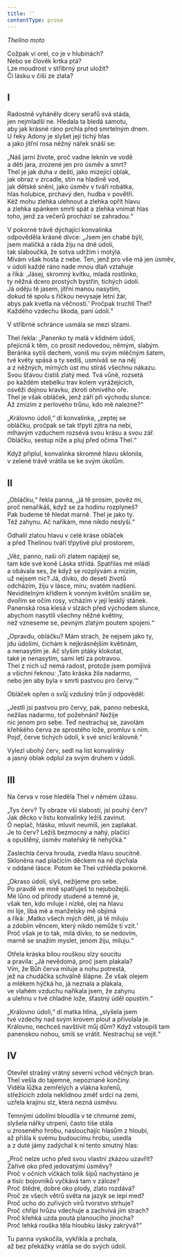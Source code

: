```yaml
---
title: ''
contentType: prose
---
```


<section>

_Thelino moto_

Cožpak ví orel, co je v hlubinách?  
Nebo se člověk krtka ptá?  
Lze moudrost v stříbrný prut uložit?  
Či lásku v číši ze zlata?

## I

Radostně vyháněly dcery serafů svá stáda,  
jen nejmladší ne. Hledala ta bledá samotu,  
aby jak krásné ráno prchla před smrtelným dnem.  
U řeky Adony je slyšet její tichý hlas  
a jako jitřní rosa něžný nářek snáší se:

„Náš jarní živote, proč vadne leknín ve vodě  
a děti jara, zrozené jen pro úsměv a smrt?  
Thel je jak duha v dešti, jako mizející oblak,  
jak obraz v zrcadle, stín na hladině vod,  
jak dětské snění, jako úsměv v tváři robátka,  
hlas holubice, prchavý den, hudba v povětří.  
Kéž mohu zlehka ulehnout a zlehka opřít hlavu  
a zlehka spánkem smrti spát a zlehka vnímat hlas  
toho, jenž za večerů prochází se zahradou.“

V pokorné trávě dýchající konvalinka  
odpověděla krásné dívce: „Jsem jen chabé býlí,  
jsem maličká a ráda žiju na dně údolí,  
tak slaboučká, že sotva udržím i motýla.  
Mívám však hosta z nebe. Ten, jenž pro vše má jen úsměv,  
v údolí každé ráno nade mnou dlaň vztahuje  
a říká: ‚Jásej, skromný kvítku, mladá rostlinko,  
ty něžná dcero prostých bystřin, tichých údolí.  
Já oděju tě jasem, jitřní manou nasytím,  
dokud tě spolu s říčkou nevysaje letní žár,  
abys pak kvetla na věčnosti.‘ Pročpak truchlí Thel?  
Každého vzdechu škoda, paní údolí.“

V stříbrné schránce usmála se mezi slzami.

Thel řekla: „Panenko ty malá v klidném údolí,  
přejícná k těm, co prosit nedovedou, němým, slabým.  
Beránka sytíš dechem, voníš mu svým mléčným šatem,  
tvé květy spásá a ty sedíš, usmíváš se na něj  
a z něžných, mírných úst mu stíráš všechnu nákazu.  
Svou šťávou čistíš zlatý med. Tvá vůně, rozsetá  
po každém stebélku trav kolem vyrážejících,  
osvěží dojnou kravku, zkrotí ohnivého oře.  
Thel je však obláček, jenž září při východu slunce.  
Až zmizím z perlového trůnu, kdo mě nalezne?“

„Královno údolí,“ dí konvalinka, „zeptej se  
obláčku, pročpak se tak třpytí zjitra na nebi,  
mlhavým vzduchem rozsévá svou krásu a svou zář.  
Obláčku, sestup níže a pluj před očima Thel.“

Když připlul, konvalinka skromně hlavu sklonila,  
v zelené trávě vrátila se ke svým úkolům.

## II

„Obláčku,“ řekla panna, „já tě prosím, pověz mi,  
proč nenaříkáš, když se za hodinu rozplyneš?  
Pak budeme tě hledat marně. Thel je jako ty.  
Též zahynu. Ač naříkám, mne nikdo neslyší.“

Odhalil zlatou hlavu v celé kráse obláček  
a před Thelinou tváří třpytivě plul prostorem,

„Věz, panno, naši oři zlatem napájejí se,  
tam kde své koně Láska střídá. Spatřilas mé mládí  
a obávala ses, že když se rozplývám a mizím,  
už nejsem nic? Já, dívko, do deseti životů  
odcházím, žiju v lásce, míru, svatém nadšení.  
Neviditelným křídlem k vonným květům snáším se,  
dvořím se očím rosy, vcházím v její lesklý stánek.  
Panenská rosa klesá v slzách před východem slunce,  
abychom nasytili všechny něžné květiny,  
než vzneseme se, pevným zlatým poutem spojeni.“

„Opravdu, obláčku? Mám strach, že nejsem jako ty,  
jdu údolími, čichám k nejkrásnějším květinám,  
a nenasytím je. Ač slyším ptáky klokotat,  
také je nenasytím, sami letí za potravou.  
Thel z nich už nemá radost, protože jsem pomíjivá  
a všichni řeknou: ‚Tato kráska žila nadarmo,  
nebo jen aby byla v smrti pastvou pro červy.‘“

Obláček opřen o svůj vzdušný trůn jí odpověděl:

„Jestli jsi pastvou pro červy, pak, panno nebeská,  
nežilas nadarmo, toť požehnání! Nežije  
nic jenom pro sebe. Teď nestrachuj se, zavolám  
křehkého červa ze sprostého lože, promluv s ním.  
Pojď, červe tichých údolí, k své snící královně.“

Vylezl ubohý červ, sedl na list konvalinky  
a jasný oblak odplul za svým druhem v údolí.

## III

Na červa v rose hleděla Thel v němém úžasu.

„Tys červ? Ty obraze vší slabosti, jsi pouhý červ?  
Jak děcko v listu konvalinky ležíš zavinut.  
Ó neplač, hlásku, mluvit neumíš, jen zaplakat.  
Je to červ? Ležíš bezmocný a nahý, plačící  
a opuštěný, úsměv mateřský tě nehýčká.“

Zaslechla červa hrouda, zvedla hlavu soucitně.  
Skloněna nad plačícím děckem na ně dýchala  
v oddané lásce. Potom ke Thel vzhlédla pokorně.

„Okraso údolí, slyš, nežijeme pro sebe.  
Po pravdě ve mně spatřuješ to nejubožejší.  
Mé lůno od přírody studené a temné je,  
však ten, kdo miluje i nízké, olej na hlavu  
mi lije, líbá mě a manželsky mě objímá  
a říká: ‚Matko všech mých dětí, já tě miluju  
a zdobím věncem, který nikdo nemůže ti vzít.‘  
Proč však je to tak, milá dívko, to se nedovím,  
marně se snažím myslet, jenom žiju, miluju.“

Otřela kráska bílou rouškou slzy soucitu  
a pravila: „Já nevědomá, proč jsem plakala?  
Vím, že Bůh červa miluje a nohu potrestá,  
jež na chudáčka schválně šlápne. Že však olejem  
a mlékem hýčká ho, já neznala a plakala,  
ve vlahém vzduchu naříkala jsem, že zahynu  
a ulehnu v tvé chladné lože, šťastný úděl opustím.“

„Královno údolí,“ dí matka hlína, „slyšela jsem  
tvé vzdechy nad svým krovem plout a přivolala je.  
Královno, nechceš navštívit můj dům? Když vstoupíš tam  
panenskou nohou, smíš se vrátit. Nestrachuj se vejít.“

## IV

Otevřel strašný vrátný severní vchod věčných bran.  
Thel vešla do tajemné, nepoznané končiny.  
Viděla lůžka zemřelých a vlákna kořenů,  
střežících zdola neklidnou změť srdcí na zemi,  
uzřela krajinu slz, která nezná úsměvu.

Temnými údolími bloudila v té chmurné zemi,  
slyšela nářky utrpení, často tiše stála  
u zroseného hrobu, naslouchajíc hlasům z hloubi,  
až přišla k svému budoucímu hrobu, usedla  
a z duté jámy zadýchal k ní tento smutný hlas:

„Proč nelze ucho před svou vlastní zkázou uzavřít?  
Zářivé oko před jedovatými úsměvy?  
Proč v očních víčkách tolik šípů nachystáno je  
a tisíc bojovníků vyčkává tam v záloze?  
Proč štědré, dobré oko plody, zlato rozdává?  
Proč ze všech větrů světa na jazyk se lepí med?  
Proč ucho do zuřivých vírů tvorstvo strhuje?  
Proč chřípí hrůzu vdechuje a zachvívá jím strach?  
Proč křehká uzda poutá planoucího jinocha?  
Proč lehká rouška těla hloubku lásky zakrývá?“

Tu panna vyskočila, vykřikla a prchala,  
až bez překážky vrátila se do svých údolí.

</section>
